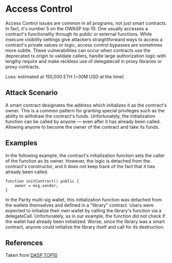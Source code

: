 # Access Control
Access Control issues are common in all programs, not just smart contracts. In fact, it's number 5 on the OWASP top 10. One usually accesses a contract's functionality through its public or external functions. While insecure visibility settings give attackers straightforward ways to access a contract's private values or logic, access control bypasses are sometimes more subtle. These vulnerabilities can occur when contracts use the deprecated tx.origin to validate callers, handle large authorization logic with lengthy require and make reckless use of delegatecall in proxy libraries or proxy contracts.

Loss: estimated at 150,000 ETH (~30M USD at the time)

## Attack Scenario
A smart contract designates the address which initializes it as the contract's owner. This is a common pattern for granting special privileges such as the ability to withdraw the contract's funds.
Unfortunately, the initialization function can be called by anyone — even after it has already been called. Allowing anyone to become the owner of the contract and take its funds.

## Examples
In the following example, the contract's initialization function sets the caller of the function as its owner. However, the logic is detached from the contract's constructor, and it does not keep track of the fact that it has already been called.
```
function initContract() public {
	owner = msg.sender;
}
```
In the Parity multi-sig wallet, this initialization function was detached from the wallets themselves and defined in a "library" contract. Users were expected to initialize their own wallet by calling the library's function via a delegateCall. Unfortunately, as in our example, the function did not check if the wallet had already been initialized. Worse, since the library was a smart contract, anyone could initialize the library itself and call for its destruction.

## References
Taken from [DASP TOP10](https://dasp.co/)